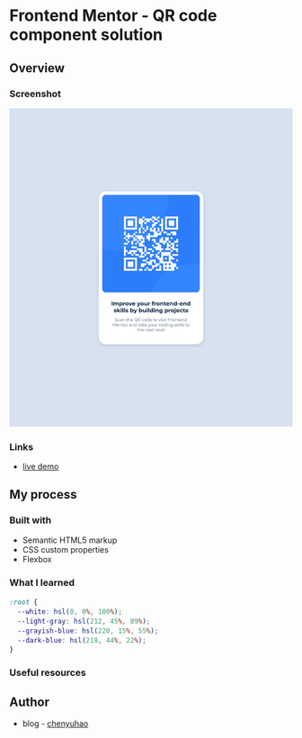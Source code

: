 # Frontend Mentor - QR code component solution

## Overview

### Screenshot

![](../images/qr-code.png)

### Links

- [live demo](https://cyh-qr-code.netlify.app/)

## My process

### Built with

- Semantic HTML5 markup
- CSS custom properties
- Flexbox

### What I learned

```css
:root {
  --white: hsl(0, 0%, 100%);
  --light-gray: hsl(212, 45%, 89%);
  --grayish-blue: hsl(220, 15%, 55%);
  --dark-blue: hsl(218, 44%, 22%);
}
```

### Useful resources

## Author

- blog - [chenyuhao](https://chenyuhao.vercel.app)
